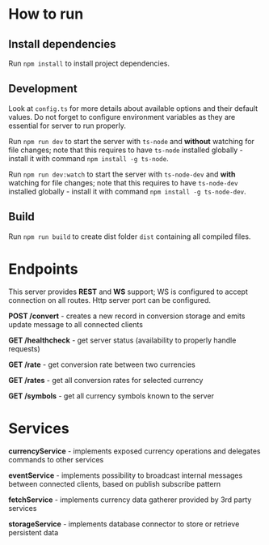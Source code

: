 # How to run

## Install dependencies

Run `npm install` to install project dependencies.

## Development

Look at `config.ts` for more details about available options and their default values. Do not forget to configure environment variables as they are essential for server to run properly.

Run `npm run dev` to start the server with `ts-node` and **without** watching for file changes; note that this requires to have `ts-node` installed globally - install it with command `npm install -g ts-node`.

Run `npm run dev:watch` to start the server with `ts-node-dev` and **with** watching for file changes; note that this requires to have `ts-node-dev` installed globally - install it with command `npm install -g ts-node-dev`.

## Build

Run `npm run build` to create dist folder `dist` containing all compiled files.

# Endpoints

This server provides **REST** and **WS** support; WS is configured to accept connection on all routes. Http server port can be configured.

**POST /convert** - creates a new record in conversion storage and emits update message to all connected clients

**GET /healthcheck** - get server status (availability to properly handle requests)

**GET /rate** - get conversion rate between two currencies

**GET /rates** - get all conversion rates for selected currency

**GET /symbols** - get all currency symbols known to the server

# Services

**currencyService** - implements exposed currency operations and delegates commands to other services

**eventService** - implements possibility to broadcast internal messages between connected clients, based on publish subscribe pattern

**fetchService** - implements currency data gatherer provided by 3rd party services

**storageService** - implements database connector to store or retrieve persistent data
